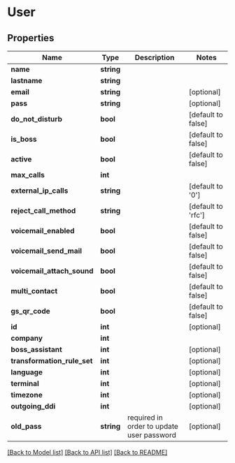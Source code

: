 # User

## Properties
Name | Type | Description | Notes
------------ | ------------- | ------------- | -------------
**name** | **string** |  | 
**lastname** | **string** |  | 
**email** | **string** |  | [optional] 
**pass** | **string** |  | [optional] 
**do_not_disturb** | **bool** |  | [default to false]
**is_boss** | **bool** |  | [default to false]
**active** | **bool** |  | [default to false]
**max_calls** | **int** |  | 
**external_ip_calls** | **string** |  | [default to '0']
**reject_call_method** | **string** |  | [default to 'rfc']
**voicemail_enabled** | **bool** |  | [default to false]
**voicemail_send_mail** | **bool** |  | [default to false]
**voicemail_attach_sound** | **bool** |  | [default to false]
**multi_contact** | **bool** |  | [default to false]
**gs_qr_code** | **bool** |  | [default to false]
**id** | **int** |  | [optional] 
**company** | **int** |  | 
**boss_assistant** | **int** |  | [optional] 
**transformation_rule_set** | **int** |  | [optional] 
**language** | **int** |  | [optional] 
**terminal** | **int** |  | [optional] 
**timezone** | **int** |  | [optional] 
**outgoing_ddi** | **int** |  | [optional] 
**old_pass** | **string** | required in order to update user password | [optional] 

[[Back to Model list]](../README.md#documentation-for-models) [[Back to API list]](../README.md#documentation-for-api-endpoints) [[Back to README]](../README.md)


